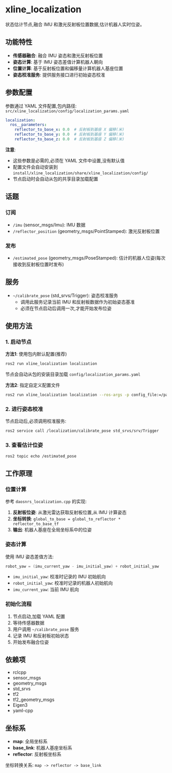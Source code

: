 # xline_localization

状态估计节点,融合 IMU 和激光反射板位置数据,估计机器人实时位姿。

## 功能特性

- **传感器融合**: 融合 IMU 姿态和激光反射板位置
- **姿态计算**: 基于 IMU 姿态差值计算机器人朝向
- **位置计算**: 基于反射板位置和偏移量计算机器人基座位置
- **姿态校准服务**: 提供服务接口进行初始姿态校准

## 参数配置

参数通过 YAML 文件配置,包内路径: `src/xline_localization/config/localization_params.yaml`

```yaml
localization:
  ros__parameters:
    reflector_to_base_x: 0.0  # 反射板到基座 X 偏移(米)
    reflector_to_base_y: 0.0  # 反射板到基座 Y 偏移(米)
    reflector_to_base_z: 0.0  # 反射板到基座 Z 偏移(米)
```

**注意**:
- 这些参数是必需的,必须在 YAML 文件中设置,没有默认值
- 配置文件会自动安装到 `install/xline_localization/share/xline_localization/config/`
- 节点启动时会自动从包的共享目录加载配置

## 话题

### 订阅
- `/imu` (sensor_msgs/Imu): IMU 数据
- `/reflector_position` (geometry_msgs/PointStamped): 激光反射板位置

### 发布
- `/estimated_pose` (geometry_msgs/PoseStamped): 估计的机器人位姿(每次接收到反射板位置时发布)

## 服务

- `~/calibrate_pose` (std_srvs/Trigger): 姿态校准服务
  - 调用此服务记录当前 IMU 和反射板数据作为初始姿态基准
  - 必须在节点启动后调用一次,才能开始发布位姿

## 使用方法

### 1. 启动节点

**方法1**: 使用包内默认配置(推荐)
```bash
ros2 run xline_localization localization
```
节点会自动从包的安装目录加载 `config/localization_params.yaml`

**方法2**: 指定自定义配置文件
```bash
ros2 run xline_localization localization --ros-args -p config_file:=/path/to/your/config.yaml
```

### 2. 进行姿态校准

节点启动后,必须调用校准服务:

```bash
ros2 service call /localization/calibrate_pose std_srvs/srv/Trigger
```

### 3. 查看估计位姿

```bash
ros2 topic echo /estimated_pose
```

## 工作原理

### 位置计算

参考 `daosnrs_localization.cpp` 的实现:

1. **反射板位姿**: 从激光雷达获取反射板位置,从 IMU 计算姿态
2. **坐标转换**: `global_to_base = global_to_reflector * reflector_to_base_tf`
3. **输出**: 机器人基座在全局坐标系中的位姿

### 姿态计算

使用 IMU 姿态差值方法:

```cpp
robot_yaw = (imu_current_yaw - imu_initial_yaw) + robot_initial_yaw
```

- `imu_initial_yaw`: 校准时记录的 IMU 初始航向
- `robot_initial_yaw`: 校准时记录的机器人初始航向
- `imu_current_yaw`: 当前 IMU 航向

### 初始化流程

1. 节点启动,加载 YAML 配置
2. 等待传感器数据
3. 用户调用 `~/calibrate_pose` 服务
4. 记录 IMU 和反射板初始状态
5. 开始发布融合位姿

## 依赖项

- rclcpp
- sensor_msgs
- geometry_msgs
- std_srvs
- tf2
- tf2_geometry_msgs
- Eigen3
- yaml-cpp

## 坐标系

- **map**: 全局坐标系
- **base_link**: 机器人基座坐标系
- **reflector**: 反射板坐标系

坐标转换关系: `map -> reflector -> base_link`